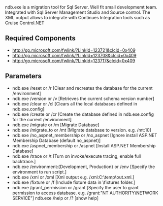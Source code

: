 ndb.exe is a migration tool for Sql Server. Well fit small developmemt team. Integrated with Sql Server Management Studio and Source control. The XML output allows to integrate with Continues Integration tools such as Cruise Control.NET

## Required Components
* http://go.microsoft.com/fwlink/?LinkId=123721&clcid=0x409
* http://go.microsoft.com/fwlink/?LinkId=123708&clcid=0x409
* http://go.microsoft.com/fwlink/?LinkId=123717&clcid=0x409

## Parameters
* ndb.exe /reset or /r [Clear and recreates the database for the current /environment]
* ndb.exe /version or /v [Retrieves the current schema version number]
* ndb.exe /clear or /cl [Clears all the local databases defined in ndb.exe.config]
* ndb.exe /create or /cr [Create the database defined in ndb.exe.config for the current /environment]
* ndb.exe /migrate or /m [Migrate Database]
* ndb.exe /migrate_to or /mt [Migrate database to version. e.g. /mt:10]
* ndb.exe /no_aspnet_membership or /no_aspnet [Ignore install ASP.NET Membership Database (default no_aspnet)]
* ndb.exe /aspnet_membership or /aspnet [Install ASP.NET Membership Database]
* ndb.exe /trace or /t [Turn on invoke/execute tracing, enable full backtrace.]
* ndb.exe /environment:{Development, Production} or /env [Specify the environment to run script.]
* ndb.exe /xml or /xml [Xml output e.g. /xml:C:\temp\out.xml.]
* ndb.exe /fixture or /f [Include fixture data in \fixtures folder.]
* ndb.exe /grant_permission or /grant [Specify the user to grant permission to access database. e.g. /grant:"NT AUTHORITY\NETWORK SERVICE"]
ndb.exe /help or /\? [show help]


